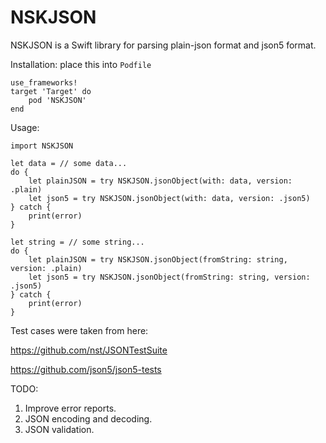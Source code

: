 # NSKJSON
NSKJSON is a Swift library for parsing plain-json format and json5 format.

Installation: place this into `Podfile`
```
use_frameworks!
target 'Target' do
    pod 'NSKJSON'
end
```

Usage:
```objc
import NSKJSON

let data = // some data...
do {
    let plainJSON = try NSKJSON.jsonObject(with: data, version: .plain)
    let json5 = try NSKJSON.jsonObject(with: data, version: .json5)
} catch {
    print(error)
}

let string = // some string...
do {
    let plainJSON = try NSKJSON.jsonObject(fromString: string, version: .plain)
    let json5 = try NSKJSON.jsonObject(fromString: string, version: .json5)
} catch {
    print(error)
}
```

Test cases were taken from here:

https://github.com/nst/JSONTestSuite

https://github.com/json5/json5-tests

TODO:

1. Improve error reports.
2. JSON encoding and decoding.
3. JSON validation.
